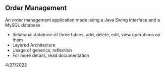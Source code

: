 ## Order Management
An order management application made using a Java Swing interface and a MySQL database
  - Relational database of three tables, add, delete, edit, view operations on them
  - Layered Architecture
  - Usage of generics, reflection
  - For more details, read documentation

4/27/2022

